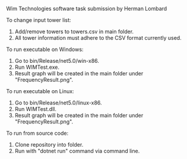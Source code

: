 Wim Technologies software task submission by Herman Lombard

To change input tower list:
1. Add/remove towers to towers.csv in main folder.
2. All tower information must adhere to the CSV format currently used.

To run executable on Windows:
1. Go to bin/Release/net5.0/win-x86.
2. Run WIMTest.exe.
3. Result graph will be created in the main folder under "FrequencyResult.png".

To run executable on Linux:
1. Go to bin/Release/net5.0/linux-x86.
2. Run WIMTest.dll.
3. Result graph will be created in the main folder under "FrequencyResult.png".

To run from source code:
1. Clone repository into folder.
2. Run with "dotnet run" command via command line.
